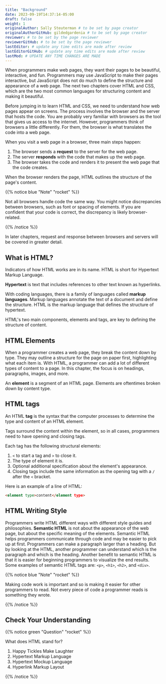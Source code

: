 ```yaml
---
title: "Background"
date: 2023-09-19T14:37:14-05:00
draft: false
weight: 1
originalAuthor: Sally Steuterman # to be set by page creator
originalAuthorGitHub: gildedgardenia # to be set by page creator
reviewer: # to be set by the page reviewer
reviewerGitHub: # to be set by the page reviewer
lastEditor: # update any time edits are made after review
lastEditorGitHub: # update any time edits are made after review
lastMod: # UPDATE ANY TIME CHANGES ARE MADE
---
```


When programmers make web pages, they want their pages to be beautiful, interactive, and fun.
Programmers may use JavaScript to make their pages interactive, but JavaScript does not do much to define the structure and appearance of a web page.
The next two chapters cover HTML and CSS, which are the two most common languages for structuring content and making it beautiful.

Before jumping in to learn HTML and CSS, we need to understand how web pages appear on screens.
The process involves the browser and the server that hosts the code.
You are probably very familiar with browsers as the tool that gives us access to the internet.
However, programmers think of browsers a little differently.
For them, the browser is what translates the code into a web page.

When you visit a web page in a browser, three main steps happen:

1. The browser sends a **request** to the server for the web page.
2. The server **responds** with the code that makes up the web page. 
3. The browser takes the code and renders it to present the web page that the code creates. 

When the browser renders the page, HTML outlines the structure of the page's content.

{{% notice blue "Note" "rocket" %}}

Not all browsers handle code the same way. You might notice discrepancies between browsers, such as font or spacing of elements. If you are confident that your code is correct, the discrepancy is likely browser-related. 
   
{{% /notice %}}

In later chapters, request and response between browsers and servers will be covered in greater detail. 

## What is HTML?

Indicators of how HTML works are in its name. HTML is short for Hypertext Markup Language.

**Hypertext** is text that includes references to other text known as hyperlinks.

With coding languages, there is a family of languages called **markup languages**. Markup languages annotate the text of a document and define the structure.
HTML is the markup language that defines the structure of hypertext.

HTML's two main components, elements and tags, are key to defining the structure of content.

## HTML Elements

When a programmer creates a web page, they break the content down by type.
They may outline a structure for the page on paper first, highlighting what each item is.
With HTML, a programmer can add a lot of different types of content to a page.
In this chapter, the focus is on headings, paragraphs, images, and more.

An **element** is a segment of an HTML page. Elements are oftentimes broken down by content type.

## HTML tags

An HTML **tag** is the syntax that the computer processes to determine the type and content of an HTML element.

Tags surround the content within the element, so in all cases, programmers need to have opening and closing tags.

Each tag has the following structural elements:

1. `<` to start a tag and `>` to close it.
1. The type of element it is.
1. Optional additional specification about the element's appearance.
1. Closing tags include the same information as the opening tag with a `/` after the `<` bracket.

Here is an example of a line of HTML:

```html
<element type>content</element type> 
```

## HTML Writing Style

Programmers write HTML different ways with different style guides and philosophies.
**Semantic HTML** is not about the appearance of the web page, but about the specific meaning of the elements.
Semantic HTML helps programmers communicate through code and may be easier to pick up at first.
Programmers can make a paragraph larger than a heading.
But by looking at the HTML, another programmer can understand which is the paragraph and which is the heading.
Another benefit to semantic HTML is that it is easier for beginning programmers to visualize the end results.
Some examples of semantic HTML tags are: `<p>`, `<h1>`, `<h2>`, and `<div>`.

{{% notice blue "Note" "rocket" %}}

   Making code work is important and so is making it easier for other programmers to read.
   Not every piece of code a programmer reads is something they wrote.

{{% /notice %}}

## Check Your Understanding

{{% notice green "Question" "rocket" %}}

   What does HTML stand for?

   1. Happy Tickles Make Laughter
   1. Hypertext Markup Language
   1. Hypertext Mockup Language
   1. Hyperlink Markup Layout

{{% /notice %}}